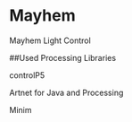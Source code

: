 # Mayhem
Mayhem Light Control

##Used Processing Libraries

controlP5

Artnet for Java and Processing

Minim
